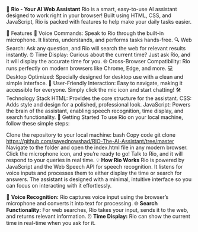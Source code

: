 🤖 **Rio - Your AI Web Assistant**
Rio is a smart, easy-to-use AI assistant designed to work right in your browser! Built using HTML, CSS, and JavaScript, Rio is packed with features to help make your daily tasks easier.

🌟 Features
🎤 Voice Commands: Speak to Rio through the built-in microphone. It listens, understands, and performs tasks hands-free.
🔍 Web Search: Ask any question, and Rio will search the web for relevant results instantly.
⏰ Time Display: Curious about the current time? Just ask Rio, and it will display the accurate time for you.
🌐 Cross-Browser Compatibility: Rio runs perfectly on modern browsers like Chrome, Edge, and more.
💻 Desktop Optimized: Specially designed for desktop use with a clean and simple interface.
🤝 User-Friendly Interaction: Easy to navigate, making it accessible for everyone. Simply click the mic icon and start chatting!
🛠️ Technology Stack
HTML: Provides the core structure for the assistant.
CSS: Adds style and design for a polished, professional look.
JavaScript: Powers the brain of the assistant, enabling speech recognition, time display, and search functionality.
🚀 Getting Started
To use Rio on your local machine, follow these simple steps:

Clone the repository to your local machine:
bash
Copy code
git clone https://github.com/sayednowshad/RIO-The-AI-Assistant/tree/master
Navigate to the folder and open the index.html file in any modern browser.
Click the microphone icon, and you’re ready to go! Talk to Rio, and it will respond to your queries in real time.
💡 **How Rio Works**
Rio is powered by JavaScript and the Web Speech API for speech recognition. It listens for voice inputs and processes them to either display the time or search for answers. The assistant is designed with a minimal, intuitive interface so you can focus on interacting with it effortlessly.

🎤 **Voice Recognition:** Rio captures voice input using the browser’s microphone and converts it into text for processing.
🌐 **Search Functionality:** For web searches, Rio takes your input, sends it to the web, and returns relevant information.
⏰ **Time Display:** Rio can show the current time in real-time when you ask for it.
